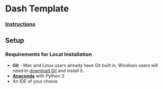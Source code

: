 # Dash Template

### [Instructions](https://lambdaschool.github.io/ds/unit2/dash-template/)

## Setup
### Requirements for Local Installation
- **Git** - Mac and Linux users already have Git built in. Windows users will need to [download Git](https://git-scm.com/downloads) and install it.
- **[Anaconda](https://www.anaconda.com/distribution/)** with Python 3
- An IDE of your choice

> 